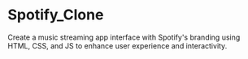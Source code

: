 # Spotify_Clone
Create a music streaming app interface with Spotify's branding using HTML, CSS, and JS to enhance user experience and interactivity.
